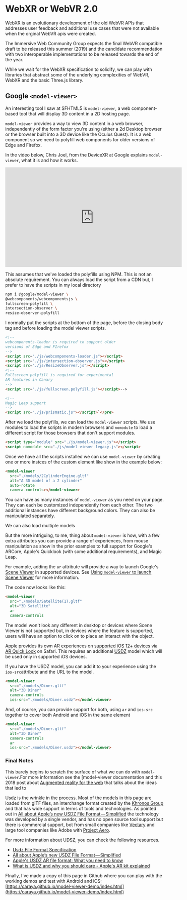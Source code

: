 # WebXR or WebVR 2.0

WebXR is an evolutionary development of the old WebVR APIs that addresses user feedback and additional use cases that were not available when the orginal WebVR apis were created.

The Immersive Web Community Group expects the final WebVR compatible draft to be released this summer (2019) and the candidate recommendation with two interoperable implementations to be released towards the end of the year.

While we wait for the WebXR specification to solidify, we can play with libraries that abstract some of the underlying complexities of WebVR, WebXR and the basic Three.js library.

## Google `<model-viewer>`

An interesting tool I saw at SFHTML5 is `model-viewer`, a web component-based tool that will display 3D content in a 2D hosting page.

`model-viewer` provides a way to view 3D content in a web browser, independently of the form factor you're using (either a 2d Desktop browser or the browser built into a 3D device like the Oculus Quest). It is a web component so we need to polyfill web components for older versions of Edge and Firefox.

In the video below, Chris Joel, from the DeviceXR at Google explains `model-viewer`, what it is and how it works.

<div class="video">
<iframe width="560" height="315" src="https://www.youtube.com/embed/lsScEabNutA" frameborder="0" allow="accelerometer; autoplay; encrypted-media; gyroscope; picture-in-picture" allowfullscreen></iframe>
</div>

This assumes that we've loaded the polyfills using NPM. This is not an absolute requirement. You can always load the script from a CDN but, I prefer to have the scripts in my local directory

```bash
npm i @google/model-viewer \
@webcomponents/webcomponentsjs \
fullscreen-polyfill \
intersection-observer \
resize-observer-polyfill
```

I normally put the scripts at the bottom of the page, before the closing body tag and before loading the model viewer scripts.


```html
<!--
webcomponents-loader is required to support older
versions of Edge and FIrefox
-->
<script src="./js/webcomponents-loader.js"></script>
<script src="./js/intersection-observer.js"></script>
<script src="./js/ResizeObserver.js"></script>
<!--
Fullscreen polyfill is required for experimental
AR features in Canary
-->
<script src="./js/fullscreen.polyfill.js"></script>-->

<!--
Magic Leap support
-->
<script src="./js/prismatic.js"></script>`</pre>
```

After we load the polyfills, we can load the `model-viewer` scripts. We use modules to load the scripts in modern browsers and `nomodule` to load a different script for those browsers that don't support modules.

```html
<script type="module" src="./js/model-viewer.js"></script>
<script nomodule src="./js/model-viewer-legacy.js"></script>
```

Once we have all the scripts installed we can use `model-viewer` by creating one or more instces of the custom element like show in the example below:

```html
<model-viewer
  src="./models/2CylinderEngine.gltf"
  alt="A 3D model of a 2 cylinder"
  auto-rotate
  camera-controls></model-viewer>
```

You can have as many instances of `model-viewer` as you need on your page. They can each be customized independently from each other. The two additional instances have different background colors. They can also be manipulated separately.

We can also load multiple models

But the more intriguing, to me, thing about `model-viewer` is how, with a few extra attributes you can provide a range of experiences, from mouse manipulation as show in the prior examples to full support for Google's ARCore, Apple's Quicklook (with some additional requirements),  and Magic Leap.

For example, adding the `ar` attribute will provide a way to launch Google's [Scene Viewer](https://developers.google.com/ar/develop/java/scene-viewer) in supported devices. See [Using `model-viewer` to launch Scene Viewer](https://developers.google.com/ar/develop/java/scene-viewer#using_model-viewer_to_launch_scene_viewer) for more information.

The code now looks like this:

```html
<model-viewer
  src="./models/Satellite(1).gltf"
  alt="3D Satellite"
  ar
  camera-controls
```

The model won't look any different in desktop or devices where Scene Viewer is not supported but, in devices where the feature is supported, users will have an option to click on to place an interact with the object.

Apple provides its own AR experiences on [supported iOS 12+ devices](https://www.apple.com/ios/augmented-reality/) via [AR Quick Look](https://developer.apple.com/videos/play/wwdc2018/603/) on Safari. This requires an additional [USDZ](https://graphics.pixar.com/usd/docs/Usdz-File-Format-Specification.html) model which will be used only in supported iOS devices.

If you have the USDZ model, you can add it to your experience using the `ios-src`attribute and the URL to the model.

```html
<model-viewer
  src="./models/Diner.gltf"
  alt="3D Diner"
  camera-controls
  ios-src="./models/Diner.usdz"></model-viewer>
```

And, of course, you can provide support for both, using `ar` and `ios-src` together to cover both Android and iOS in the same element

```html
<model-viewer
  src="./models/Diner.gltf"
  alt="3D Diner"
  camera-controls
  ar
  ios-src="./models/Diner.usdz"></model-viewer>
```


### Final Notes

This barely begins to scratch the surface of what we can do with `model-viewer`.For more information see the [model-viewer documentation and this 2018 post about <a href="https://developers.google.com/web/updates/2018/06/ar-for-the-web">Augmented reality for the web</a> that talks about the ideas that led to

Usdz is the wrinkle in the process. Most of the models in this page are loaded from glTF files, an interchange format created by the [Khronos Group](https://www.khronos.org/) and that has wide support in terms of tools and technologies. As pointed out in [All about Apple’s new USDZ File Format — Simplified](https://medium.com/@konathalasuren/all-about-apples-new-usdz-file-format-simplified-12dff29f3fc0) the technology was developed by a single vendor, and has no open source tool support but there is commercial support, bot from small companies like [Vectary](https://www.vectary.com/) and large tool companies like Adobe with [Project Aero](https://www.adobe.com/products/projectaero.html).

For more information about UDSZ, you can check the following resources.

* [Usdz File Format Specification](https://graphics.pixar.com/usd/docs/Usdz-File-Format-Specification.html)
* [All about Apple’s new USDZ File Format — Simplified](https://medium.com/@konathalasuren/all-about-apples-new-usdz-file-format-simplified-12dff29f3fc0)
* [Apple's USDZ AR file format: What you need to know](https://www.techrepublic.com/article/apples-usdz-ar-file-format-what-you-need-to-know/)
* [What is USDZ and why you should care - Apple's AR kit explained](https://www.vectary.com/3d-modeling-news/apple-ar-kit-tools-explained-what-is-usdz-and-why-you-should-care/)

FInally, I've made a copy of this page in Github where you can play with the working demos and test with Android and iOS: [https://caraya.github.io/model-viewer-demo/index.html](https://caraya.github.io/model-viewer-demo/index.html)

